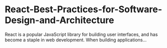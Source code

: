 # React-Best-Practices-for-Software-Design-and-Architecture
React is a popular JavaScript library for building user interfaces, and has become a staple in web development. When building applications…
